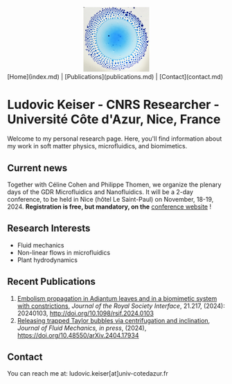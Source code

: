 <div style="text-align: center;">
    <img src="/images/Marangoni bursting.png" alt="Header Image" style="width: 30%; height: auto;">
</div>
<meta name="description" content="Site web personnel de Ludovic Keiser, chargé de recherche au CNRS, spécialiste en physique de la matière molle, biomimétisme, et microfluidique.">
<meta name="keywords" content="Ludovic Keiser, physics, soft matter, biomimetics, microfluidics, cavitation, plant hydraulics, CNRS, Université Côte d'Azur, UniCA, physique, matière molle, biomimétisme, microfluidique, recherche">
<meta name="author" content="Ludovic Keiser">
[Home](index.md) | [Publications](publications.md) | [Contact](contact.md)

# Ludovic Keiser - CNRS Researcher - Université Côte d'Azur, Nice, France

Welcome to my personal research page. Here, you'll find information about my work in soft matter physics, microfluidics, and biomimetics.

## Current news

Together with Céline Cohen and Philippe Thomen, we organize the plenary days of the GDR Microfluidics and Nanofluidics. It will be a 2-day conference, to be held in Nice (hôtel Le Saint-Paul) on November, 18-19, 2024. **Registration is free, but mandatory, on the** [conference website](https://gdr-mnf-2024.sciencesconf.org) !

## Research Interests
- Fluid mechanics
- Non-linear flows in microfluidics
- Plant hydrodynamics

## Recent Publications
1. [Embolism propagation in Adiantum leaves and in a biomimetic system with constrictions](/publications/Keiser2024_JRSI.pdf), *Journal of the Royal Society Interface*, 21.217, (2024): 20240103, http://doi.org/10.1098/rsif.2024.0103
2. [Releasing trapped Taylor bubbles via centrifugation and inclination](/publications/Marcotte2024_JFM.pdf), *Journal of Fluid Mechanics, in press*, (2024), https://doi.org/10.48550/arXiv.2404.17934

## Contact
You can reach me at: ludovic.keiser[at]univ-cotedazur.fr

